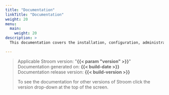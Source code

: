 ```yaml
---
title: "Documentation"
linkTitle: "Documentation"
weight: 20
menu:
  main:
    weight: 20
description: >
  This documentation covers the installation, configuration, administration and use of Stroom and its related applications.

---
```


> Applicable Stroom version: "**{{< param "version" >}}**"  
> Documentation generated on: **{{< build-date >}}**  
> Documentation release version: **{{< build-version >}}**  
>  
> To see the documentation for other versions of Stroom click the version drop-down at the top of the screen.
